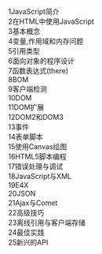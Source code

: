 1JavaScript简介<br>
2在HTML中使用JavaScript<br>
3基本概念<br>
4变量,作用域和内存问题<br>
5引用类型<br>
6面向对象的程序设计<br>
7函数表达式(there)<br>
8BOM<br>
9客户端检测<br>
10DOM<br>
11DOM扩展<br>
12DOM2和DOM3<br>
13事件<br>
14表单脚本<br>
15使用Canvas绘图<br>
16HTML5脚本编程<br>
17错误处理与调试<br>
18JavaScript与XML<br>
19E4X<br>
20JSON<br>
21Ajax与Comet<br>
22高级技巧<br>
23离线引用与客户端存储<br>
24最佳实践<br>
25新兴的API<br>
